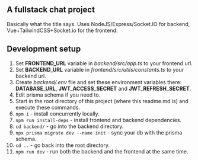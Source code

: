 ## A fullstack chat project

Basically what the title says. Uses NodeJS/Express/Socket.IO for backend, Vue+TailwindCSS+Socket.io for the frontend.

## Development setup

1. Set **FRONTEND_URL** variable in _backend/src/app.ts_ to your frontend url.
2. Set **BACKEND_URL** variable in _frontend/src/utils/constants.ts_ to your backend url.
3. Create _backend/.env_ file and set these environment variables there: **DATABASE_URL**, **JWT_ACCESS_SECRET** and **JWT_REFRESH_SECRET**.
4. Edit prisma schema if you need to.
5. Start in the root directory of this project (where this readme.md is) and execute these commands.
6. `npm i` - install concurrently locally.
7. `npm run install-deps` - install frontend and backend dependencies.
8. `cd backend/` - go into the backend directory.
9. `npx prisma migrate dev --name init` - sync your db with the prisma schema.
10. `cd ..` - go back into the root directory.
11. `npm run dev` - run both the backend and the frontend at the same time.
